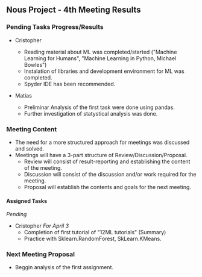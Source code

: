 ## Nous Project - 4th Meeting Results

### Pending Tasks Progress/Results
- Cristopher
  - Reading material about ML was completed/started ("Machine Learning for Humans", "Machine Learning in Python, Michael Bowles")
  - Instalation of libraries and development environment for ML was completed. 
  - Spyder IDE has been recommended.
  
- Matias
  - Preliminar Analysis of the first task were done using pandas.
  - Further investigation of statystical analysis was done.

### Meeting Content
  - The need for a more structured approach for meetings was discussed and solved.
  - Meetings will have a 3-part structure of Review/Discussion/Proposal.
    - Review will consist of result-reporting and establishing the content of the meeting.
    - Discussion will consist of the discussion and/or work required for the meeting.
    - Proposal will establish the contents and goals for the next meeting.
   
#### Assigned Tasks
_Pending_
- Cristopher
  _For April 3_
  - Completion of first tutorial of "12ML tutorials" (Summary)
  - Practice with Sklearn.RandomForest, SkLearn.KMeans.
### Next Meeting Proposal
- Beggin analysis of the first assignment.
